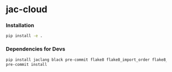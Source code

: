 # **jac-cloud**

### Installation
```bash
pip install -e .
```
### Dependencies for Devs
```bash
pip install jaclang black pre-commit flake8 flake8_import_order flake8_docstrings flake8_comprehensions flake8_bugbear flake8_annotations pep8_naming flake8_simplify mypy pytest
pre-commit install
```